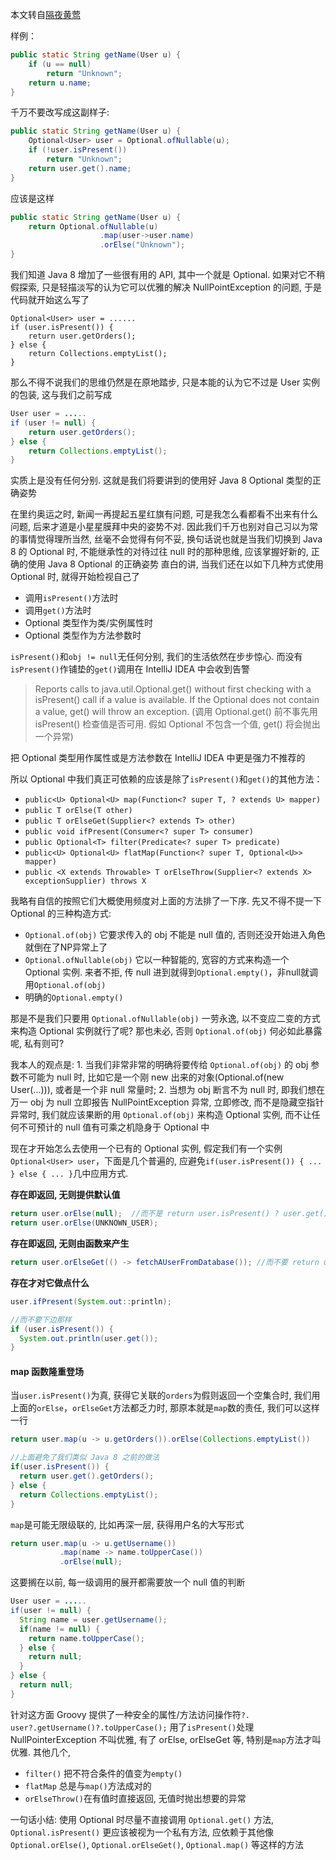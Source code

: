 本文转自[隔夜黄莺](https://unmi.cc/proper-ways-of-using-java8-optional/)

样例：
```java
public static String getName(User u) {
    if (u == null)
        return "Unknown";
    return u.name;
}
```

千万不要改写成这副样子:
```java
public static String getName(User u) {
    Optional<User> user = Optional.ofNullable(u);
    if (!user.isPresent())
        return "Unknown";
    return user.get().name;
}
```
应该是这样
```java
public static String getName(User u) {
    return Optional.ofNullable(u)
                    .map(user->user.name)
                    .orElse("Unknown");
}
```


我们知道 Java 8 增加了一些很有用的 API, 其中一个就是 Optional. 如果对它不稍假探索, 只是轻描淡写的认为它可以优雅的解决 NullPointException 的问题, 于是代码就开始这么写了

```
Optional<User> user = ......
if (user.isPresent()) {
    return user.getOrders();
} else {
    return Collections.emptyList();
}
```

那么不得不说我们的思维仍然是在原地踏步, 只是本能的认为它不过是 User 实例的包装, 这与我们之前写成

```java
User user = .....
if (user != null) {
    return user.getOrders();
} else {
    return Collections.emptyList();
}

```
实质上是没有任何分别. 这就是我们将要讲到的使用好 Java 8 Optional 类型的正确姿势

在里约奥运之时, 新闻一再提起五星红旗有问题, 可是我怎么看都看不出来有什么问题, 后来才道是小星星膜拜中央的姿势不对. 因此我们千万也别对自己习以为常的事情觉得理所当然, 丝毫不会觉得有何不妥, 换句话说也就是当我们切换到 Java 8 的 Optional 时, 不能继承性的对待过往 null 时的那种思维, 应该掌握好新的, 正确的使用 Java 8 Optional 的正确姿势
直白的讲, 当我们还在以如下几种方式使用 Optional 时, 就得开始检视自己了

- 调用`isPresent()`方法时
- 调用`get()`方法时
- Optional 类型作为类/实例属性时
- Optional 类型作为方法参数时

`isPresent()`和`obj != null`无任何分别, 我们的生活依然在步步惊心. 而没有`isPresent()`作铺垫的`get()`调用在 IntelliJ IDEA 中会收到告警
>Reports calls to java.util.Optional.get() without first checking with a isPresent() call if a value is available. If the Optional does not contain a value, get() will throw an exception. (调用 Optional.get() 前不事先用 isPresent() 检查值是否可用. 假如 Optional 不包含一个值, get() 将会抛出一个异常)

把 Optional 类型用作属性或是方法参数在 IntelliJ IDEA 中更是强力不推荐的

所以 Optional 中我们真正可依赖的应该是除了`isPresent()`和`get()`的其他方法：
- `public<U> Optional<U> map(Function<? super T, ? extends U> mapper)`
- `public T orElse(T other)`
- `public T orElseGet(Supplier<? extends T> other)`
- `public void ifPresent(Consumer<? super T> consumer)`
- `public Optional<T> filter(Predicate<? super T> predicate)`
- `public<U> Optional<U> flatMap(Function<? super T, Optional<U>> mapper)`
- `public <X extends Throwable> T orElseThrow(Supplier<? extends X> exceptionSupplier) throws X`

我略有自信的按照它们大概使用频度对上面的方法排了一下序.
先又不得不提一下 Optional 的三种构造方式:
- `Optional.of(obj)` 它要求传入的 obj 不能是 null 值的, 否则还没开始进入角色就倒在了NP异常上了
- `Optional.ofNullable(obj)` 它以一种智能的, 宽容的方式来构造一个 Optional 实例. 来者不拒, 传 null 进到就得到`Optional.empty()`，非null就调用`Optional.of(obj)`
- 明确的`Optional.empty()`

那是不是我们只要用 `Optional.ofNullable(obj)` 一劳永逸, 以不变应二变的方式来构造 Optional 实例就行了呢? 那也未必, 否则 `Optional.of(obj)` 何必如此暴露呢, 私有则可?

我本人的观点是:  1. 当我们非常非常的明确将要传给 `Optional.of(obj)` 的 obj 参数不可能为 null 时, 比如它是一个刚 new 出来的对象(Optional.of(new User(...))), 或者是一个非 null 常量时;  2. 当想为 obj 断言不为 null 时, 即我们想在万一 obj 为 null 立即报告 NullPointException 异常, 立即修改, 而不是隐藏空指针异常时, 我们就应该果断的用 `Optional.of(obj)` 来构造 Optional 实例, 而不让任何不可预计的 null 值有可乘之机隐身于 Optional 中

现在才开始怎么去使用一个已有的 Optional 实例, 假定我们有一个实例`Optional<User> user`，下面是几个普遍的, 应避免`if(user.isPresent()) { ... } else { ... }`几中应用方式.

**存在即返回, 无则提供默认值**
```java
return user.orElse(null);  //而不是 return user.isPresent() ? user.get() : null;
return user.orElse(UNKNOWN_USER);
```

**存在即返回, 无则由函数来产生**
```java
return user.orElseGet(() -> fetchAUserFromDatabase()); //而不要 return user.isPresent() ? user: fetchAUserFromDatabase();
```
**存在才对它做点什么**
```java
user.ifPresent(System.out::println);

//而不要下边那样
if (user.isPresent()) {
  System.out.println(user.get());
}
```

#### map 函数隆重登场

当`user.isPresent()`为真, 获得它关联的`orders`为假则返回一个空集合时, 我们用上面的`orElse`，`orElseGet`方法都乏力时, 那原本就是`map`数的责任, 我们可以这样一行

```java
return user.map(u -> u.getOrders()).orElse(Collections.emptyList())

//上面避免了我们类似 Java 8 之前的做法
if(user.isPresent()) {
  return user.get().getOrders();
} else {
  return Collections.emptyList();
}
```
`map`是可能无限级联的, 比如再深一层, 获得用户名的大写形式
```java
return user.map(u -> u.getUsername())
           .map(name -> name.toUpperCase())
           .orElse(null);
```
这要搁在以前, 每一级调用的展开都需要放一个 null 值的判断
```java
User user = .....
if(user != null) {
  String name = user.getUsername();
  if(name != null) {
    return name.toUpperCase();
  } else {
    return null;
  }
} else {
  return null;
}
```
针对这方面 Groovy 提供了一种安全的属性/方法访问操作符`?.`
`user?.getUsername()?.toUpperCase();`
用了`isPresent()`处理 NullPointerException 不叫优雅, 有了  orElse, orElseGet 等, 特别是`map`方法才叫优雅.
其他几个,
- `filter()` 把不符合条件的值变为`empty()`
- `flatMap` 总是与`map()`方法成对的
- `orElseThrow()`在有值时直接返回, 无值时抛出想要的异常

一句话小结: 使用 Optional 时尽量不直接调用 `Optional.get()` 方法, `Optional.isPresent()` 更应该被视为一个私有方法, 应依赖于其他像 `Optional.orElse()`, `Optional.orElseGet()`, `Optional.map()` 等这样的方法
